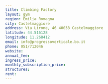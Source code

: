 ```yaml
---
title: Climbing Factory
layout: gym
region: Emilia Romagna
city: Castelmaggiore
address: Via Lirone, 46 40033 Castelmaggiore
latitude: 44.516128
longitude: 11.268412
email: info@progressoverticale.bo.it
phone: 051/712046
website: 
annual_fee: 
ingress_price: 
monthly_subscription_price: 
structures: 
rent: 
---
```


